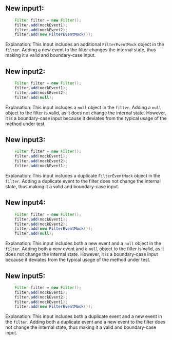 ## New input1:
```java
    Filter filter = new Filter();
    filter.add(mockEvent1);
    filter.add(mockEvent2);
    filter.add(new FilterEventMock());
```
Explanation: This input includes an additional `FilterEventMock` object in the `filter`. Adding a new event to the filter changes the internal state, thus making it a valid and boundary-case input.

## New input2:
```java
    Filter filter = new Filter();
    filter.add(mockEvent1);
    filter.add(mockEvent2);
    filter.add(null);
```
Explanation: This input includes a `null` object in the `filter`. Adding a `null` object to the filter is valid, as it does not change the internal state. However, it is a boundary-case input because it deviates from the typical usage of the method under test.

## New input3:
```java
    Filter filter = new Filter();
    filter.add(mockEvent1);
    filter.add(mockEvent2);
    filter.add(mockEvent1);
```
Explanation: This input includes a duplicate `FilterEventMock` object in the `filter`. Adding a duplicate event to the filter does not change the internal state, thus making it a valid and boundary-case input.

## New input4:
```java
    Filter filter = new Filter();
    filter.add(mockEvent1);
    filter.add(mockEvent2);
    filter.add(new FilterEventMock());
    filter.add(null);
```
Explanation: This input includes both a new event and a `null` object in the `filter`. Adding both a new event and a `null` object to the filter is valid, as it does not change the internal state. However, it is a boundary-case input because it deviates from the typical usage of the method under test.

## New input5:
```java
    Filter filter = new Filter();
    filter.add(mockEvent1);
    filter.add(mockEvent2);
    filter.add(mockEvent1);
    filter.add(new FilterEventMock());
```
Explanation: This input includes both a duplicate event and a new event in the `filter`. Adding both a duplicate event and a new event to the filter does not change the internal state, thus making it a valid and boundary-case input.
